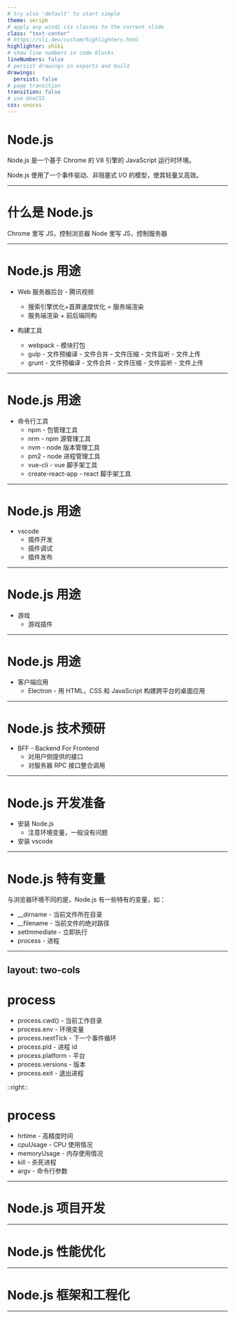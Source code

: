 ```yaml
---
# try also 'default' to start simple
theme: seriph
# apply any windi css classes to the current slide
class: "text-center"
# https://sli.dev/custom/highlighters.html
highlighter: shiki
# show line numbers in code blocks
lineNumbers: false
# persist drawings in exports and build
drawings:
  persist: false
# page transition
transition: false
# use UnoCSS
css: unocss
---
```


<!-- Node.js讲解 -->

# Node.js

Node.js 是一个基于 Chrome 的 V8 引擎的 JavaScript 运行时环境。

Node.js 使用了一个事件驱动、非阻塞式 I/O 的模型，使其轻量又高效。

---

# 什么是 Node.js

Chrome 里写 JS，控制浏览器
Node 里写 JS，控制服务器

---

# Node.js 用途

- Web 服务器后台 - 腾讯视频

  - 搜索引擎优化+首屏速度优化 = 服务端渲染
  - 服务端渲染 + 前后端同构

- 构建工具
  - webpack - 模块打包
  - gulp - 文件预编译 - 文件合并 - 文件压缩 - 文件监听 - 文件上传
  - grunt - 文件预编译 - 文件合并 - 文件压缩 - 文件监听 - 文件上传

---

# Node.js 用途

- 命令行工具
  - npm - 包管理工具
  - nrm - npm 源管理工具
  - nvm - node 版本管理工具
  - pm2 - node 进程管理工具
  - vue-cli - vue 脚手架工具
  - create-react-app - react 脚手架工具

---

# Node.js 用途

- vscode
  - 插件开发
  - 插件调试
  - 插件发布

---

# Node.js 用途

- 游戏
  - 游戏插件

---

# Node.js 用途

- 客户端应用
  - Electron - 用 HTML，CSS 和 JavaScript 构建跨平台的桌面应用

---

# Node.js 技术预研

- BFF - Backend For Frontend
  - 对用户侧提供的接口
  - 对服务器 RPC 接口整合调用

---

# Node.js 开发准备

- 安装 Node.js
  - 注意环境变量，一般没有问题
- 安装 vscode

---

# Node.js 特有变量

与浏览器环境不同的是，Node.js 有一些特有的变量，如：

- \_\_dirname - 当前文件所在目录
- \_\_filename - 当前文件的绝对路径
- setImmediate - 立即执行
- process - 进程

---
layout: two-cols
---

# process

- process.cwd() - 当前工作目录
- process.env - 环境变量
- process.nextTick - 下一个事件循环
- process.pid - 进程 id
- process.platform - 平台
- process.versions - 版本
- process.exit - 退出进程

::right::

# process

- hrtime - 高精度时间
- cpuUsage - CPU 使用情况
- memoryUsage - 内存使用情况
- kill - 杀死进程
- argv - 命令行参数

---

# Node.js 项目开发

---

# Node.js 性能优化

---

# Node.js 框架和工程化

---
